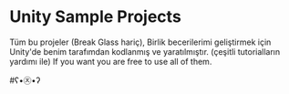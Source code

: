 # Unity Sample Projects

Tüm bu projeler (Break Glass hariç), Birlik becerilerimi geliştirmek için Unity'de  benim tarafımdan kodlanmış ve yaratılmıştır. (çeşitli tutorialların yardımı ile)
If you want you are free to use all of them.

#ʕ•㉨•ʔ